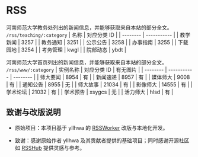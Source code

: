 # RSS

河南师范大学教务处列出的新闻信息，并能够获取来自本站的部分全文。
`/rss/teaching/:category`
| 名称 | 对应分类 ID |
| -------- | ----------- |
| 教学新闻 | 3257 |
| 教务通知 | 3251 |
| 公示公告 | 3258 |
| 办事指南 | 3255 |
| 下载园地 | 3254 |
| 考务管理 | kwgl |
| 院部动态 | ybdt |

河南师范大学首页列出的新闻信息，并能够获取来自本站的部分全文。
`/rss/www/:category`
| 实例名称 | 对应分类 ID | 有无图片 |
| -------- | ----------- | -------- |
| 师大要闻 | 8954 | 有 |
| 新闻速递 | 8957 | 有 |
| 媒体师大 | 9008 | 有 |
| 通知公告 | 8955 | 无 |
| 师大故事 | 21034 | 有 |
| 影像师大 | 14555 | 有 |
| 学术论坛 | 21032 | 有 |
| 学术预告 | xsygcs | 无 |
| 活力师大 | hlsd | 有 |

## 致谢与改版说明

- 原始项目：本项目基于 yllhwa 的 [RSSWorker](https://github.com/yllhwa/RSSWorker) 改版与本地化开发。

- 致谢：感谢原始作者 yllhwa 及其贡献者提供的基础项目；同时感谢开源社区如 [RSSHub](https://github.com/DIYgod/RSSHub) 提供灵感与参考。
